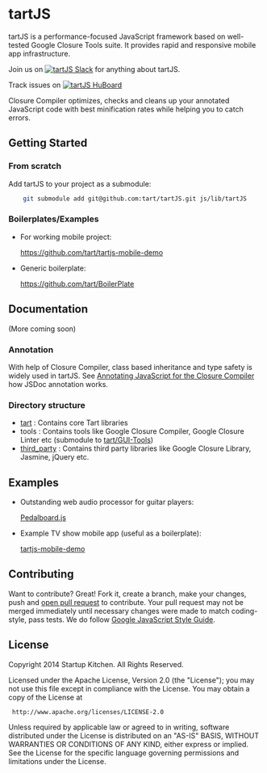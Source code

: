 tartJS
======

tartJS is a performance-focused JavaScript framework based on well-tested Google Closure Tools suite.
It provides rapid and responsive mobile app infrastructure.

Join us on [![tartJS Slack](http://slack.tartjs.org/badge.svg)](http://slack.tartjs.org) for anything about tartJS.

Track issues on [![tartJS HuBoard](https://img.shields.io/github/issues/tart/tartjs.svg?style=flat&label=HuBoard)](https://huboard.com/tart/tartJS)

Closure Compiler optimizes, checks and cleans up your annotated JavaScript code with best minification rates while helping you to catch errors.


## Getting Started

### From scratch

Add tartJS to your project as a submodule:

```sh
    git submodule add git@github.com:tart/tartJS.git js/lib/tartJS
```

### Boilerplates/Examples

* For working mobile project:

    https://github.com/tart/tartjs-mobile-demo

* Generic boilerplate:

    https://github.com/tart/BoilerPlate


## Documentation

(More coming soon)


### Annotation

With help of Closure Compiler, class based inheritance and type safety is widely used in tartJS.
See [Annotating JavaScript for the Closure Compiler](https://developers.google.com/closure/compiler/docs/js-for-compiler) how JSDoc annotation works.


### Directory structure

* [tart](https://github.com/tart/tartJS/tree/master/tart) : Contains core Tart libraries
* tools : Contains tools like Google Closure Compiler, Google Closure Linter etc (submodule to [tart/GUI-Tools](https://github.com/tart/GUI-Tools))
* [third_party](https://github.com/tart/tartJS/tree/master/third_party) : Contains third party libraries like Google Closure Library, Jasmine, jQuery etc. 


## Examples

* Outstanding web audio processor for guitar players:

    [Pedalboard.js](http://dashersw.github.io/pedalboard.js/)

* Example TV show mobile app (useful as a boilerplate):

    [tartjs-mobile-demo](https://github.com/tart/tartjs-mobile-demo)



## Contributing

Want to contribute? Great! Fork it, create a branch, make your changes, push and [open pull request](https://github.com/tart/tartJS/pulls) to contribute.
Your pull request may not be merged immediately until necessary changes were made to match coding-style, pass tests.
We do follow [Google JavaScript Style Guide](https://google-styleguide.googlecode.com/svn/trunk/javascriptguide.xml).



## License

Copyright 2014 Startup Kitchen. All Rights Reserved.

Licensed under the Apache License, Version 2.0 (the "License");
you may not use this file except in compliance with the License.
You may obtain a copy of the License at

     http://www.apache.org/licenses/LICENSE-2.0

Unless required by applicable law or agreed to in writing, software
distributed under the License is distributed on an "AS-IS" BASIS,
WITHOUT WARRANTIES OR CONDITIONS OF ANY KIND, either express or implied.
See the License for the specific language governing permissions and
limitations under the License.
